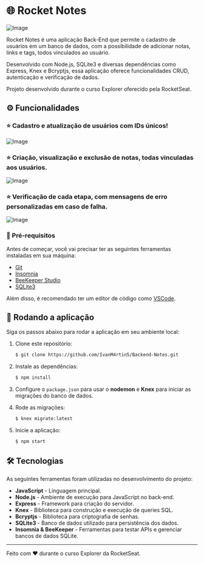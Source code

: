 # 🌐 Rocket Notes


![Image](https://github.com/IvanM4rtin5/Backend-Notes/blob/main/assets/images/287790227-1d3aeb53-965c-4c66-b90c-403203a5226c.png) 

Rocket Notes é uma aplicação Back-End que permite o cadastro de usuários em um banco de dados, com a possibilidade de adicionar notas, links e tags, todos vinculados ao usuário.

Desenvolvido com Node.js, SQLite3 e diversas dependências como Express, Knex e Bcryptjs, essa aplicação oferece funcionalidades CRUD, autenticação e verificação de dados.

Projeto desenvolvido durante o curso Explorer oferecido pela RocketSeat.

## ⚙️ Funcionalidades


 ### ⭐ Cadastro e atualização de usuários com IDs únicos!

![Image](https://github.com/IvanM4rtin5/Backend-Notes/blob/main/assets/images/287793361-732acd6a-125a-4533-8df0-362de82c3341.png)

 ### ⭐ Criação, visualização e exclusão de notas, todas vinculadas aos usuários.
  
![Image](https://github.com/IvanM4rtin5/Backend-Notes/blob/main/assets/images/287793658-9f372a88-2101-4ed5-b1c6-e356b89ce4a3.png)

 ### ⭐ Verificação de cada etapa, com mensagens de erro personalizadas em caso de falha.
  
![Image](https://github.com/IvanM4rtin5/Backend-Notes/blob/main/assets/images/287793822-bdc319bc-09bd-42c9-9b8b-56ead77cab2a.png)

### 🧱 Pré-requisitos

Antes de começar, você vai precisar ter as seguintes ferramentas instaladas em sua máquina:

- [Git](https://git-scm.com/)
- [Insomnia](https://insomnia.rest/)
- [BeeKeeper Studio](https://www.beekeeperstudio.io/)
- [SQLite3](https://www.sqlite.org/)

Além disso, é recomendado ter um editor de código como [VSCode](https://code.visualstudio.com/).

## 🎲 Rodando a aplicação

Siga os passos abaixo para rodar a aplicação em seu ambiente local:

1. Clone este repositório:
    ```bash
    $ git clone https://github.com/IvanM4rtin5/Backend-Notes.git
    ```

2. Instale as dependências:
    ```bash
    $ npm install
    ```

3. Configure o `package.json` para usar o **nodemon** e **Knex** para iniciar as migrações do banco de dados.

4. Rode as migrações:
    ```bash
    $ knex migrate:latest
    ```

5. Inicie a aplicação:
    ```bash
    $ npm start
    ```

## 🛠 Tecnologias

As seguintes ferramentas foram utilizadas no desenvolvimento do projeto:

- **JavaScript** - Linguagem principal.
- **Node.js** - Ambiente de execução para JavaScript no back-end.
- **Express** - Framework para criação do servidor.
- **Knex** - Biblioteca para construção e execução de queries SQL.
- **Bcryptjs** - Biblioteca para criptografia de senhas.
- **SQLite3** - Banco de dados utilizado para persistência dos dados.
- **Insomnia & BeeKeeper** - Ferramentas para testar APIs e gerenciar bancos de dados SQLite.

---

Feito com ❤️ durante o curso Explorer da RocketSeat.
